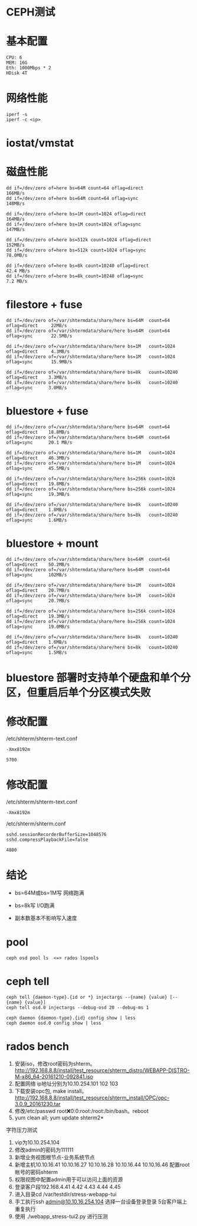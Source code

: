 # **CEPH测试**

# 基本配置
    CPU: 6
    MEM: 16G
    Eth: 1000Mbps * 2
    HDisk 4T

# 网络性能
    iperf -s
    iperf -c <ip>

# iostat/vmstat

# 磁盘性能
    dd if=/dev/zero of=here bs=64M count=64 oflag=direct                          166MB/s
    dd if=/dev/zero of=here bs=64M count=64 oflag=sync                            148MB/s

    dd if=/dev/zero of=here bs=1M count=1024 oflag=direct                         164MB/s
    dd if=/dev/zero of=here bs=1M count=1024 oflag=sync                           147MB/s

    dd if=/dev/zero of=here bs=512k count=1024 oflag=direct                       152MB/s
    dd if=/dev/zero of=here bs=512k count=1024 oflag=sync                         78.0MB/s
    
    dd if=/dev/zero of=here bs=8k count=10240 oflag=direct                        42.4 MB/s
    dd if=/dev/zero of=here bs=8k count=10240 oflag=sync                          7.2 MB/s

# filestore + fuse
    dd if=/dev/zero of=/var/shtermdata/share/here bs=64M  count=64    oflag=direct     22MB/s
    dd if=/dev/zero of=/var/shtermdata/share/here bs=64M  count=64    oflag=sync       22.5MB/s

    dd if=/dev/zero of=/var/shtermdata/share/here bs=1M   count=1024  oflag=direct     4.3MB/s
    dd if=/dev/zero of=/var/shtermdata/share/here bs=1M   count=1024  oflag=sync       15.9MB/s

    dd if=/dev/zero of=/var/shtermdata/share/here bs=8k   count=10240  oflag=direct    3.3MB/s
    dd if=/dev/zero of=/var/shtermdata/share/here bs=8k   count=10240  oflag=sync      3.0MB/s

# bluestore + fuse
    dd if=/dev/zero of=/var/shtermdata/share/here bs=64M  count=64     oflag=direct    18.8MB/s
    dd if=/dev/zero of=/var/shtermdata/share/here bs=64M  count=64     oflag=sync      20.1 MB/s

    dd if=/dev/zero of=/var/shtermdata/share/here bs=1M   count=1024   oflag=direct    46.3MB/s
    dd if=/dev/zero of=/var/shtermdata/share/here bs=1M   count=1024   oflag=sync      45.5MB/s

    dd if=/dev/zero of=/var/shtermdata/share/here bs=256k count=1024   oflag=direct    19.8MB/s
    dd if=/dev/zero of=/var/shtermdata/share/here bs=256k count=1024   oflag=sync      19.3MB/s

    dd if=/dev/zero of=/var/shtermdata/share/here bs=8k   count=10240  oflag=direct    1.8MB/s
    dd if=/dev/zero of=/var/shtermdata/share/here bs=8k   count=10240  oflag=sync      1.6MB/s

# bluestore + mount
    dd if=/dev/zero of=/var/shtermdata/share/here bs=64M  count=64     oflag=direct    50.2MB/s
    dd if=/dev/zero of=/var/shtermdata/share/here bs=64M  count=64     oflag=sync      102MB/s

    dd if=/dev/zero of=/var/shtermdata/share/here bs=1M   count=1024   oflag=direct    20.7MB/s
    dd if=/dev/zero of=/var/shtermdata/share/here bs=1M   count=1024   oflag=sync      20.7MB/s

    dd if=/dev/zero of=/var/shtermdata/share/here bs=256k count=1024   oflag=direct    19.3MB/s
    dd if=/dev/zero of=/var/shtermdata/share/here bs=256k count=1024   oflag=sync      19.0MB/s

    dd if=/dev/zero of=/var/shtermdata/share/here bs=8k   count=10240  oflag=direct    1.6MB/s
    dd if=/dev/zero of=/var/shtermdata/share/here bs=8k   count=10240  oflag=sync      1.5MB/s

# bluestore 部署时支持单个硬盘和单个分区，但重启后单个分区模式失败

# 修改配置
/etc/shterm/shterm-text.conf

    -Xmx8192m

    5700 

# 修改配置
/etc/shterm/shterm-text.conf

    -Xmx8192m

/etc/shterm/shterm.conf

    sshd.sessionRecorderBufferSize=1048576
    sshd.compressPlaybackFile=false

    4800 

# 结论
* bs=64M或bs=1M写 网络跑满
* bs=8k写         I/O跑满

* 副本数基本不影响写入速度

# pool
    ceph osd pool ls  <=> rados lspools

# ceph tell
    ceph tell {daemon-type}.{id or *} injectargs --{name} {value} [--{name} {value}]
    ceph tell osd.0 injectargs --debug-osd 20 --debug-ms 1

    ceph daemon {daemon-type}.{id} config show | less
    ceph daemon osd.0 config show | less

# rados bench

1. 安装iso，修改root密码为shterm。http://192.168.8.8/install/test_resource/shterm_distro/WEBAPP-DISTRO-M-x86_64-20161210-092841.iso
1. 配置网络 ip地址分别为10.10.254.101 102 103
1. 下载安装opc包, make install。http://192.168.8.8/install/test_resource/shterm_install/OPC/opc-3.0.9_20161230.tar
1. 修改/etc/passwd root:x:0:0:root:/root:/bin/bash。reboot
1. yum clean all; yum update shterm2*

字符压力测试

1. vip为10.10.254.104
1. 修改admin的密码为111111
1. 新增业务视图根节点-业务系统节点
1. 新增主机10.10.16.41  10.10.16.27 10.10.16.28 10.10.16.44 10.10.16.46 配置root帐号的密码shterm
1. 权限视图中配置admin用于可以访问上面的资源
1. 登录客户段192.168.4.41   4.42  4.43   4.44  4.45
1. 进入目录cd  /var/testdir/stress-webapp-tui
1. 手工执行ssh admin@10.10.16.254.104   选择一台设备登录登录  5台客户端上重复执行
1. 使用 ./webapp_stress-tui2.py 进行压测

